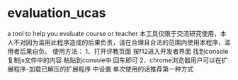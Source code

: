 # evaluation_ucas
a tool to help you evaluate course or teacher
本工具仅限于交流研究使用，本人不对因为滥用此程序造成的后果负责，请在合理且合法的范围内使用本程序，滥用者后果自负。
使用方法：
1、打开评教页面 按f12进入开发者界面 找到console 复制js文件中的内容 粘贴到console中 回车即可
2、chrome浏览器用户可以在扩展程序-加载已解压的扩展程序 中设置
单次使用的话推荐第一种方式

